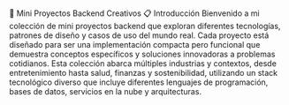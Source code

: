 🚀 Mini Proyectos Backend Creativos
📋 Introducción
Bienvenido a mi colección de mini proyectos backend que exploran diferentes tecnologías, patrones de diseño y casos de uso del mundo real. Cada proyecto está diseñado para ser una implementación compacta pero funcional que demuestra conceptos específicos y soluciones innovadoras a problemas cotidianos.
Esta colección abarca múltiples industrias y contextos, desde entretenimiento hasta salud, finanzas y sostenibilidad, utilizando un stack tecnológico diverso que incluye diferentes lenguajes de programación, bases de datos, servicios en la nube y arquitecturas.
